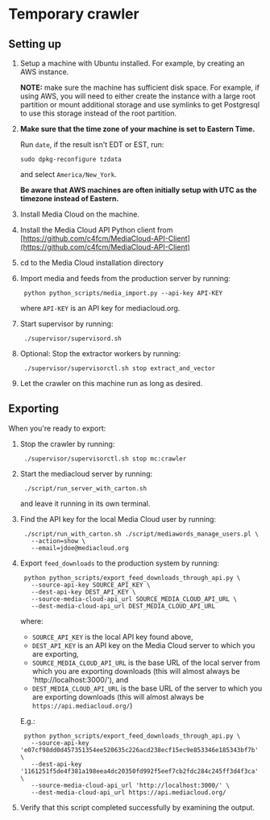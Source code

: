 # Temporary crawler

## Setting up

1. Setup a machine with Ubuntu installed. For example, by creating an AWS instance.

   **NOTE:** make sure the machine has sufficient disk space. For example, if using AWS, you will need to either create the instance with a large root partition or mount additional storage and use symlinks to get Postgresql to use this storage instead of the root partition.

2. **Make sure that the time zone of your machine is set to Eastern Time.**

   Run `date`, if the result isn't EDT or EST, run:
   
       sudo dpkg-reconfigure tzdata
   
   and select `America/New_York`.

   **Be aware that AWS machines are often initially setup with UTC as the timezone instead of Eastern.**

3. Install Media Cloud on the machine.

5. Install the Media Cloud API Python client from [https://github.com/c4fcm/MediaCloud-API-Client](https://github.com/c4fcm/MediaCloud-API-Client)

5. cd to the Media Cloud installation directory

6. Import media and feeds from the production server by running:

        python python_scripts/media_import.py --api-key API-KEY
   
   where `API-KEY` is an API key for mediacloud.org.

7. Start supervisor by running:

        ./supervisor/supervisord.sh

8. Optional: Stop the extractor workers by running:

        ./supervisor/supervisorctl.sh stop extract_and_vector

9. Let the crawler on this machine run as long as desired.

## Exporting

When you're ready to export:

1. Stop the crawler by running:

        ./supervisor/supervisorctl.sh stop mc:crawler

2. Start the mediacloud server by running:

        ./script/run_server_with_carton.sh
        
   and leave it running in its own terminal.

3. Find the API key for the local Media Cloud user by running:

        ./script/run_with_carton.sh ./script/mediawords_manage_users.pl \
          --action=show \
          --email=jdoe@mediacloud.org

4. Export `feed_downloads` to the production system by running:

        python python_scripts/export_feed_downloads_through_api.py \
          --source-api-key SOURCE_API_KEY \
          --dest-api-key DEST_API_KEY \
          --source-media-cloud-api_url SOURCE_MEDIA_CLOUD_API_URL \
          --dest-media-cloud-api_url DEST_MEDIA_CLOUD_API_URL

   where:
   
   * `SOURCE_API_KEY` is the local API key found above,
   * `DEST_API_KEY` is an API key on the Media Cloud server to which you are exporting,
   * `SOURCE_MEDIA_CLOUD_API_URL` is the base URL of the local server from which you are exporting downloads (this will almost always be 'http://localhost:3000/'), and
   * `DEST_MEDIA_CLOUD_API_URL` is the base URL of the server to which you are exporting downloads (this will almost always be `https://api.mediacloud.org/`)

   E.g.:

        python python_scripts/export_feed_downloads_through_api.py \
          --source-api-key 'e07cf98dd0d457351354ee520635c226acd238ecf15ec9e853346e185343bf7b' \
          --dest-api-key '1161251f5de4f381a198eea4dc20350fd992f5eef7cb2fdc284c245ff3d4f3ca' \
          --source-media-cloud-api_url 'http://localhost:3000/' \
          --dest-media-cloud-api_url https://api.mediacloud.org/

5. Verify that this script completed successfully by examining the output.

